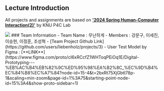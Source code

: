 ## Lecture Introduction
All projects and assignments are based on [**'2024 Spring Human-Computer Interaction(2)'**](https://knu-p4c-lab.github.io/lectures/b9328116-78fe-5d43-9168-0b473b75b2e2/) by KNU P4C Lab

<img src="https://img.shields.io/badge/Figma-F24E1E?style=for-the-badge&logo=Figma&logoColor=white">
### Team Information
- Team Name : 무난하게
- Members : 강문구, 이세진, 이승현, 이정훈, 조성혁
- [Team Project Github Link](https://github.com/users/liebenholz/projects/3)
- User Test Model by Figma : [**LINK**](https://www.figma.com/proto/cI6xRCcfZ1WHToqPEiOq1E/Digital-Prototyping---%EB%AC%B4%EB%82%9C%ED%95%98%EA%B2%8C_%EC%9D%B4%EC%84%B8%EC%A7%84?node-id=15-4&t=2bxRt75XjGbtI78p-1&scaling=min-zoom&page-id=1%3A75&starting-point-node-id=15%3A4&show-proto-sidebar=1)
